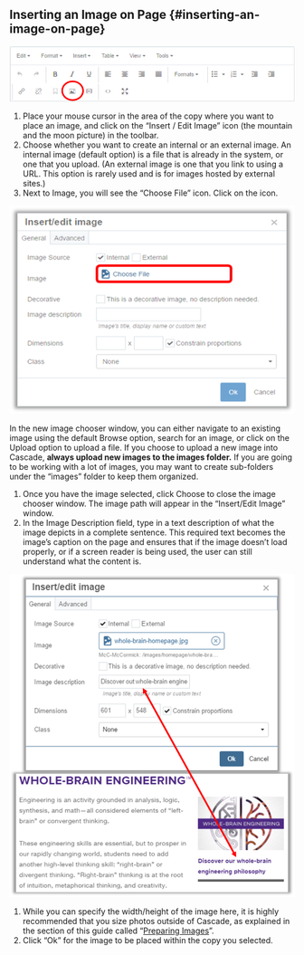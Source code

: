 ## Inserting an Image on Page {#inserting-an-image-on-page}

![88](../assets/88.png)

1.  Place your mouse cursor in the area of the copy where you want to place an image, and click on the “Insert / Edit Image” icon (the mountain and the moon picture) in the toolbar.
2.  Choose whether you want to create an internal or an external image. An internal image (default option) is a file that is already in the system, or one that you upload. (An external image is one that you link to using a URL. This option is rarely used and is for images hosted by external sites.)
3.  Next to Image, you will see the “Choose File” icon. Click on the icon.

![89](../assets/89.png)

In the new image chooser window, you can either navigate to an existing image using the default Browse option, search for an image, or click on the Upload option to upload a file. If you choose to upload a new image into Cascade, **always upload new images to the images folder.** If you are going to be working with a lot of images, you may want to create sub-folders under the “images” folder to keep them organized.

1.  Once you have the image selected, click Choose to close the image chooser window. The image path will appear in the “Insert/Edit Image” window.
2.  In the Image Description field, type in a text description of what the image depicts in a complete sentence. This required text becomes the image’s caption on the page and ensures that if the image doesn’t load properly, or if a screen reader is being used, the user can still understand what the content is.

![90](../assets/90.png)

1.  While you can specify the width/height of the image here, it is highly recommended that you size photos outside of Cascade, as explained in the section of this guide called “[Preparing Images](preparing_images.md)”.
2.  Click “Ok” for the image to be placed within the copy you selected.
